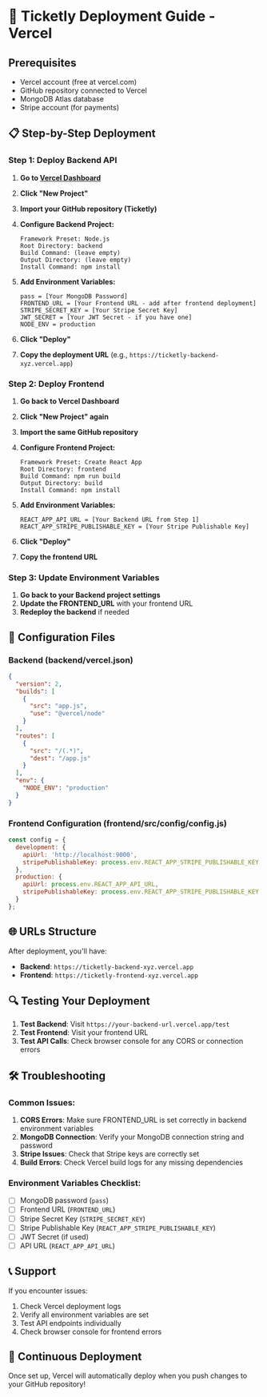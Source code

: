 # 🚀 Ticketly Deployment Guide - Vercel

## Prerequisites
- Vercel account (free at vercel.com)
- GitHub repository connected to Vercel
- MongoDB Atlas database
- Stripe account (for payments)

## 📋 Step-by-Step Deployment

### Step 1: Deploy Backend API

1. **Go to [Vercel Dashboard](https://vercel.com/dashboard)**
2. **Click "New Project"**
3. **Import your GitHub repository (Ticketly)**
4. **Configure Backend Project:**
   ```
   Framework Preset: Node.js
   Root Directory: backend
   Build Command: (leave empty)
   Output Directory: (leave empty)
   Install Command: npm install
   ```

5. **Add Environment Variables:**
   ```
   pass = [Your MongoDB Password]
   FRONTEND_URL = [Your Frontend URL - add after frontend deployment]
   STRIPE_SECRET_KEY = [Your Stripe Secret Key]
   JWT_SECRET = [Your JWT Secret - if you have one]
   NODE_ENV = production
   ```

6. **Click "Deploy"**
7. **Copy the deployment URL** (e.g., `https://ticketly-backend-xyz.vercel.app`)

### Step 2: Deploy Frontend

1. **Go back to Vercel Dashboard**
2. **Click "New Project" again**
3. **Import the same GitHub repository**
4. **Configure Frontend Project:**
   ```
   Framework Preset: Create React App
   Root Directory: frontend
   Build Command: npm run build
   Output Directory: build
   Install Command: npm install
   ```

5. **Add Environment Variables:**
   ```
   REACT_APP_API_URL = [Your Backend URL from Step 1]
   REACT_APP_STRIPE_PUBLISHABLE_KEY = [Your Stripe Publishable Key]
   ```

6. **Click "Deploy"**
7. **Copy the frontend URL**

### Step 3: Update Environment Variables

1. **Go back to your Backend project settings**
2. **Update the FRONTEND_URL** with your frontend URL
3. **Redeploy the backend** if needed

## 🔧 Configuration Files

### Backend (backend/vercel.json)
```json
{
  "version": 2,
  "builds": [
    {
      "src": "app.js",
      "use": "@vercel/node"
    }
  ],
  "routes": [
    {
      "src": "/(.*)",
      "dest": "/app.js"
    }
  ],
  "env": {
    "NODE_ENV": "production"
  }
}
```

### Frontend Configuration (frontend/src/config/config.js)
```javascript
const config = {
  development: {
    apiUrl: 'http://localhost:9000',
    stripePublishableKey: process.env.REACT_APP_STRIPE_PUBLISHABLE_KEY
  },
  production: {
    apiUrl: process.env.REACT_APP_API_URL,
    stripePublishableKey: process.env.REACT_APP_STRIPE_PUBLISHABLE_KEY
  }
};
```

## 🌐 URLs Structure

After deployment, you'll have:
- **Backend**: `https://ticketly-backend-xyz.vercel.app`
- **Frontend**: `https://ticketly-frontend-xyz.vercel.app`

## 🔍 Testing Your Deployment

1. **Test Backend**: Visit `https://your-backend-url.vercel.app/test`
2. **Test Frontend**: Visit your frontend URL
3. **Test API Calls**: Check browser console for any CORS or connection errors

## 🛠️ Troubleshooting

### Common Issues:

1. **CORS Errors**: Make sure FRONTEND_URL is set correctly in backend environment variables
2. **MongoDB Connection**: Verify your MongoDB connection string and password
3. **Stripe Issues**: Check that Stripe keys are correctly set
4. **Build Errors**: Check Vercel build logs for any missing dependencies

### Environment Variables Checklist:
- [ ] MongoDB password (`pass`)
- [ ] Frontend URL (`FRONTEND_URL`)
- [ ] Stripe Secret Key (`STRIPE_SECRET_KEY`)
- [ ] Stripe Publishable Key (`REACT_APP_STRIPE_PUBLISHABLE_KEY`)
- [ ] JWT Secret (if used)
- [ ] API URL (`REACT_APP_API_URL`)

## 📞 Support

If you encounter issues:
1. Check Vercel deployment logs
2. Verify all environment variables are set
3. Test API endpoints individually
4. Check browser console for frontend errors

## 🔄 Continuous Deployment

Once set up, Vercel will automatically deploy when you push changes to your GitHub repository! 